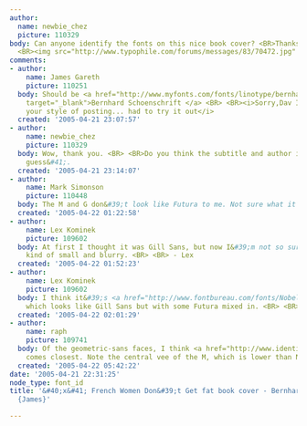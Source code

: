 ```yaml
---
author:
  name: newbie_chez
  picture: 110329
body: Can anyone identify the fonts on this nice book cover? <BR>Thanks again! <BR>
  <BR><img src="http://www.typophile.com/forums/messages/83/70472.jpg" alt="">
comments:
- author:
    name: James Gareth
    picture: 110251
  body: Should be <a href="http://www.myfonts.com/fonts/linotype/bernhard-schoenschrift-ef/bernhard-schoenschrift-regular/testdrive.html?s=French+Women+Don%27t+Get+Fat&amp;p=72"
    target="_blank">Bernhard Schoenschrift </a> <BR> <BR><i>Sorry,Dav I know this
    your style of posting... had to try it out</i>
  created: '2005-04-21 23:07:57'
- author:
    name: newbie_chez
    picture: 110329
  body: Wow, thank you. <BR> <BR>Do you think the subtitle and author is Futura? &#40;Wild
    guess&#41;.
  created: '2005-04-21 23:14:07'
- author:
    name: Mark Simonson
    picture: 110448
  body: The M and G don&#39;t look like Futura to me. Not sure what it is, though.
  created: '2005-04-22 01:22:58'
- author:
    name: Lex Kominek
    picture: 109602
  body: At first I thought it was Gill Sans, but now I&#39;m not so sure. It&#39;s
    kind of small and blurry. <BR> <BR> - Lex
  created: '2005-04-22 01:52:23'
- author:
    name: Lex Kominek
    picture: 109602
  body: I think it&#39;s <a href="http://www.fontbureau.com/fonts/Nobel" target="_blank">Nobel</a>
    which looks like Gill Sans but with some Futura mixed in. <BR> <BR> - Lex
  created: '2005-04-22 02:01:29'
- author:
    name: raph
    picture: 109741
  body: Of the geometric-sans faces, I think <a href="http://www.identifont.com/show?61G">Erbar</a>
    comes closest. Note the central vee of the M, which is lower than Nobel&#39;s.
  created: '2005-04-22 05:42:22'
date: '2005-04-21 22:31:25'
node_type: font_id
title: '&#40;x&#41; French Women Don&#39;t Get fat book cover - Bernhard Schoenschrift
  {James}'

---
```

